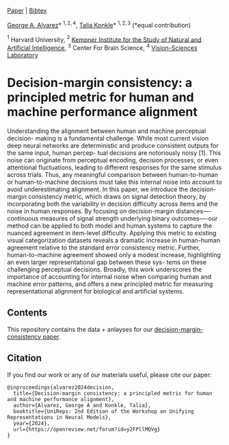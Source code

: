 
[Paper](https://openreview.net/forum?id=y2FPllMQVg) | [Bibtex](#bibtex)

[George A. Alvarez](https://visionlab.harvard.edu/george/)\* $^{1,2,4}$, [Talia Konkle](https://konklab.fas.harvard.edu/)\* $^{1,2,3}$
(*equal contribution)

$^1$ Harvard University, $^2$ [Kempner Institute for the Study of Natural and Artificial Intelligence](https://kempnerinstitute.harvard.edu/), $^3$ Center For Brain Science, $^4$ [Vision-Sciences Laboratory](https://visionlab.harvard.edu/)
<br>

# Decision-margin consistency: a principled metric for human and machine performance alignment

Understanding the alignment between human and machine perceptual decision- making is a fundamental challenge. While most current vision deep neural networks are deterministic and produce consistent outputs for the same input, human percep- tual decisions are notoriously noisy [1]. This noise can originate from perceptual encoding, decision processes, or even attentional fluctuations, leading to different responses for the same stimulus across trials. Thus, any meaningful comparison between human-to-human or human-to-machine decisions must take this internal noise into account to avoid underestimating alignment. In this paper, we introduce the decision-margin consistency metric, which draws on signal detection theory, by incorporating both the variability in decision difficulty across items and the noise in human responses. By focusing on decision-margin distances—-continuous measures of signal strength underlying binary outcomes—-our method can be applied to both model and human systems to capture the nuanced agreement in item-level difficulty. Applying this metric to existing visual categorization datasets reveals a dramatic increase in human-human agreement relative to the standard error consistency metric. Further, human-to-machine agreement showed only a modest increase, highlighting an even larger representational gap between these sys- tems on these challenging perceptual decisions. Broadly, this work underscores the importance of accounting for internal noise when comparing human and machine error patterns, and offers a new principled metric for measuring representational alignment for biological and artificial systems.

## Contents

This repository contains the data + anlayses for our [decision-margin-consistency paper](https://openreview.net/pdf?id=y2FPllMQVg). 

<a name="bibtex"></a>
## Citation

If you find our work or any of our materials useful, please cite our paper:
```
@inproceedings{alvarez2024decision,
  title={Decision-margin consistency: a principled metric for human and machine performance alignment},
  author={Alvarez, George A and Konkle, Talia},
  booktitle={UniReps: 2nd Edition of the Workshop on Unifying Representations in Neural Models},
  year={2024},
  url={https://openreview.net/forum?id=y2FPllMQVg}
}

```
